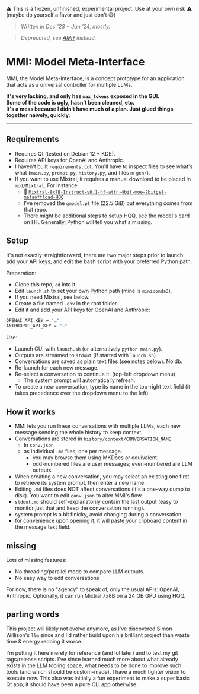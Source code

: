 ⚠ This is a frozen, unfinished, experimental project. Use at your own risk ⚠  
(maybe do yourself a favor and just don't 😅)

> *Written in Dec '23 ~ Jan '24, mostly.*

> *Deprecated, see [AMI?]() instead.*

# MMI: Model Meta-Interface

MMI, the Model Meta-Interface, is a concept prototype for an application that acts as a universal controller for multiple LLMs.

**It's very lacking, and only has `max_tokens` exposed in the GUI.**  
**Some of the code is ugly, hasn't been cleaned, etc.**  
**It's a mess because I didn't have much of a plan. Just glued things together naively, quickly.**

----

## Requirements

- Requires Qt (tested on Debian 12 + KDE).
- Requires API keys for OpenAI and Anthropic.
- I haven't built `requirements.txt`. You'll have to inspect files to see what's what (`main.py`, `prompt.py`, `history.py`, and files in `gen/`).
- If you want to use Mixtral, it requires a manual download to be placed in `mod/Mixtral`. For instance:
  - 🔗 [`Mixtral-8x7B-Instruct-v0.1-hf-attn-4bit-moe-2bitgs8-metaoffload-HQQ`](https://huggingface.co/mobiuslabsgmbh/Mixtral-8x7B-Instruct-v0.1-hf-attn-4bit-moe-2bitgs8-metaoffload-HQQ)
  - I've removed the `qmodel.pt` file (22.5 GiB) but everything comes from that repo.
  - There might be additional steps to setup HQQ, see the model's card on HF. Generally, Python will tell you what's missing.

## Setup

It's not exactly straightforward, there are two major steps prior to launch: add your API keys, and edit the bash script with your preferred Python path.

Preparation:

- Clone this repo, `cd` into it.
- Edit `launch.sh` to set your own Python path (mine is `miniconda3`).
- If you need Mixtral, see below.
- Create a file named `.env` in the root folder.
- Edit it and add your API keys for OpenAI and Anthropic:

```sh
OPENAI_API_KEY = "…"
ANTHROPIC_API_KEY = "…"
```

Use:

- Launch GUI with `launch.sh` (or alternatively `python main.py`).
- Outputs are streamed to `stdout` (if started with `launch.sh`)
- Conversations are saved as plain text files (see notes below). No db.
- Re-launch for each new message.
- Re-select a conversation to continue it. (top-left dropdown menu) 
  - The system prompt will automatically refresh.
- To create a new conversation, type its name in the top-right text field (it takes precedence over the dropdown menu to the left). 

## How it works

- MMI lets you run linear conversations with multiple LLMs, each new message sending the whole history to keep context.
- Conversations are stored in `history/context/CONVERSATION_NAME` 
  - In `conv.json`
  - as individual `.md` files, one per message.
    - you may browse them using MKDocs or equivalent.
    - odd-numbered files are user messages; even-numbered are LLM outputs.
- When creating a new conversation, you may select an existing one first to retrieve its system prompt, then enter a new name.
- Editing `.md` files does NOT affect conversations (it's a one-way dump to disk). You want to edit `conv.json` to alter MMI's flow.
- `stdout.md` should self-explanatorily contain the last output (easy to monitor just that and keep the conversation running).
- system prompt is a bit finicky, avoid changing during a conversation.
- for convenience upon opening it, it will paste your clipboard content in the message text field.


## missing

Lots of missing features:

- No threading/parallel mode to compare LLM outputs.
- No easy way to edit conversations

For now, there is no "agency" to speak of, only the usual APIs: OpenAI, Anthropic. Optionally, it can run Mixtral 7x8B on a 24 GB GPU using HQQ.


## parting words

This project will likely not evolve anymore, as I've discovered Simon Willison's `llm` since and I'd rather build upon his brilliant project than waste time & energy redoing it worse.

I'm putting it here merely for reference (and lol later) and to test my git tags/release scripts. I've since learned much more about what already exists in the LLM tooling space, what needs to be done to improve such tools (and which should be custom-made). I have a much tighter vision to execute now. This also was initially a fun experiment to make a super basic Qt app; it should have been a pure CLI app otherwise.
